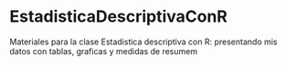 # EstadisticaDescriptivaConR
Materiales para la clase Estadistica descriptiva con R: presentando mis datos con tablas, graficas y medidas de resumem
